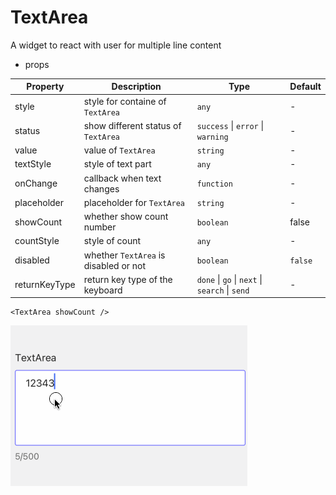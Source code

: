 # TextArea

A widget to react with user for multiple line content

- props

| Property      | Description                           | Type                                           | Default |
|---------------|---------------------------------------|------------------------------------------------|---------|
| style         | style for containe of `TextArea`      | `any`                                          | -       |
| status        | show different status of `TextArea`   | `success` \| `error` \| `warning`              | -       |
| value         | value of `TextArea`                   | `string`                                       | -       |
| textStyle     | style of text part                    | `any`                                          | -       |
| onChange      | callback when text changes            | `function`                                     | -       |
| placeholder   | placeholder for `TextArea`            | `string`                                       | -       |
| showCount     | whether show count number             | `boolean`                                      | false   |
| countStyle    | style of count                        | `any`                                          | -       |
| disabled      | whether `TextArea` is disabled or not | `boolean`                                      | `false` |
| returnKeyType | return key type of the keyboard       | `done` \| `go` \| `next` \| `search` \| `send` | -       |

```tsx
<TextArea showCount />
```

![TextArea](./img/textarea.gif)